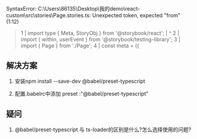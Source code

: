 SyntaxError: C:\Users\86135\Desktop\我的demo\react-custom\src\stories\Page.stories.ts: Unexpected token, expected "from" (1:12)

> 1 | import type { Meta, StoryObj } from '@storybook/react';
    |             ^
  2 | import { within, userEvent } from '@storybook/testing-library';
  3 | import { Page } from './Page';
  4 | const meta = ({

## 解决方案
1. 安装npm install --save-dev @babel/preset-typescript  

2. 配置.babelrc中添加 preset :"@babel/preset-typescript"   

## 疑问
1. @babel/preset-typescript 与 ts-loader的区别是什么?怎么选择使用的问题?
